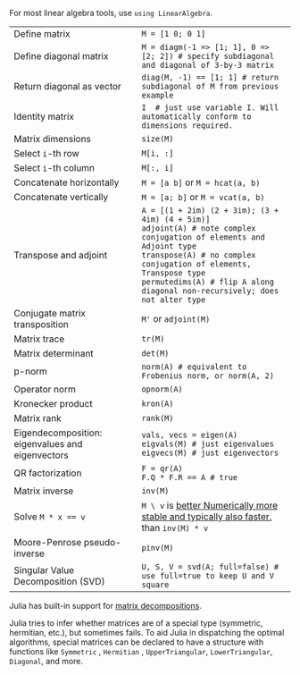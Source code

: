For most linear algebra tools, use `using LinearAlgebra`.

|                                                  |                                                                                                                                                                                                                                                                                  |
| ------------------------------------------------ | -------------------------------------------------------------------------------------------------------------------------------------------------------------------------------------------------------------------------------------------------------------------------------- |
| Define matrix                                    | `M = [1 0; 0 1]`                                                                                                                                                                                                                                                                 |
| Define diagonal matrix                           | `M = diagm(-1 => [1; 1], 0 => [2; 2]) # specify subdiagonal and diagonal of 3-by-3 matrix`                                                                                                                                                                                       |
| Return diagonal as vector                        | `diag(M, -1) == [1; 1] # return subdiagonal of M from previous example`                                                                                                                                                                                                          |
| Identity matrix                                  | `I  # just use variable I. Will automatically conform to dimensions required.`                                                                                                                                                                                                   |
| Matrix dimensions                                | `size(M)`                                                                                                                                                                                                                                                                        |
| Select `i`-th row                                | `M[i, :]`                                                                                                                                                                                                                                                                        |
| Select `i`-th column                             | `M[:, i]`                                                                                                                                                                                                                                                                        |
| Concatenate horizontally                         | `M = [a b]` or `M = hcat(a, b)`                                                                                                                                                                                                                                                  |
| Concatenate vertically                           | `M = [a; b]` or `M = vcat(a, b)`                                                                                                                                                                                                                                                 |
| Transpose and adjoint                            | `A = [(1 + 2im) (2 + 3im); (3 + 4im) (4 + 5im)]`<br>`adjoint(A) # note complex conjugation of elements and Adjoint type`<br>`transpose(A) # no complex conjugation of elements, Transpose type`<br>`permutedims(A) # flip A along diagonal non-recursively; does not alter type` |
| Conjugate matrix transposition                   | `M'` or `adjoint(M)`                                                                                                                                                                                                                                                             |
| Matrix trace                                     | `tr(M)`                                                                                                                                                                                                                                                                          |
| Matrix determinant                               | `det(M)`                                                                                                                                                                                                                                                                         |
| p-norm                                           | `norm(A) # equivalent to Frobenius norm, or norm(A, 2)`                                                                                                                                                                                                                          |
| Operator norm                                    | `opnorm(A)`                                                                                                                                                                                                                                                                      |
| Kronecker product                                | `kron(A)`                                                                                                                                                                                                                                                                        |
| Matrix rank                                      | `rank(M)`                                                                                                                                                                                                                                                                        |
| Eigendecomposition: eigenvalues and eigenvectors | `vals, vecs = eigen(A)`<br>`eigvals(M) # just eigenvalues`<br>`eigvecs(M) # just eigenvectors`                                                                                                                                                                                   |
| QR factorization                                 | `F = qr(A)`<br>`F.Q * F.R == A # true`                                                                                                                                                                                                                                           |
| Matrix inverse                                   | `inv(M)`                                                                                                                                                                                                                                                                         |
| Solve `M * x == v`                               | `M \ v` is <a class="tooltip" href="#">better <span> Numerically more stable and typically also faster. </span></a> than `inv(M) * v`                                                                                                                                            |
| Moore-Penrose pseudo-inverse                     | `pinv(M)`                                                                                                                                                                                                                                                                        |
| Singular Value Decomposition (SVD)               | `U, S, V = svd(A; full=false) # use full=true to keep U and V square`                                                                                                                                                                                                            |

Julia has built-in support for [matrix decompositions](https://docs.julialang.org/en/v1.0.0/stdlib/LinearAlgebra/).

Julia tries to infer whether matrices are of a special type (symmetric, hermitian, etc.), but sometimes fails. To aid Julia in dispatching the optimal algorithms, special matrices can be declared to have a structure with functions like `Symmetric` , `Hermitian` , `UpperTriangular`, `LowerTriangular`, `Diagonal`, and more.
